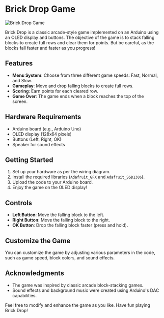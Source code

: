# Brick Drop Game

![Brick Drop Game](game_screenshot.png)

Brick Drop is a classic arcade-style game implemented on an Arduino using an OLED display and buttons. The objective of the game is to stack falling blocks to create full rows and clear them for points. But be careful, as the blocks fall faster and faster as you progress!

## Features

- **Menu System**: Choose from three different game speeds: Fast, Normal, and Slow.
- **Gameplay**: Move and drop falling blocks to create full rows.
- **Scoring**: Earn points for each cleared row.
- **Game Over**: The game ends when a block reaches the top of the screen.

## Hardware Requirements

- Arduino board (e.g., Arduino Uno)
- OLED display (128x64 pixels)
- Buttons (Left, Right, OK)
- Speaker for sound effects

## Getting Started

1. Set up your hardware as per the wiring diagram.
2. Install the required libraries (`Adafruit_GFX` and `Adafruit_SSD1306`).
3. Upload the code to your Arduino board.
4. Enjoy the game on the OLED display!

## Controls

- **Left Button**: Move the falling block to the left.
- **Right Button**: Move the falling block to the right.
- **OK Button**: Drop the falling block faster (press and hold).

## Customize the Game

You can customize the game by adjusting various parameters in the code, such as game speed, block colors, and sound effects.

## Acknowledgments

- The game was inspired by classic arcade block-stacking games.
- Sound effects and background music were created using Arduino's DAC capabilities.

Feel free to modify and enhance the game as you like. Have fun playing Brick Drop!

